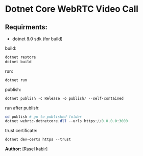 # Dotnet Core WebRTC Video Call
## Requirments:
- dotnet 8.0 sdk (for build)

build:
```powershell
dotnet restore
dotnet build
```

run:
```powershell
dotnet run
```

publish:
```powershell
dotnet publish -c Release -o publish/ --self-contained
```
run after publish:
```powershell
cd publish # go to published folder
dotnet webrtc-dotnetcore.dll --urls https://0.0.0.0:3000
```
trust certificate:
```powershell
dotnet dev-certs https --trust
```

**Author:** [Rasel kabir]
